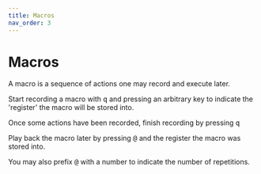 ```yaml
---
title: Macros
nav_order: 3
---
```


# Macros

A macro is a sequence of actions one may record and execute later.

Start recording a macro with <kbd>q</kbd> and pressing an arbitrary key to indicate the 'register' the macro will be stored into.

Once some actions have been recorded, finish recording by pressing <kbd>q</kbd>

Play back the macro later by pressing <kbd>@</kbd> and the register the macro was stored into.

You may also prefix <kbd>@</kbd> with a number to indicate the number of repetitions.

